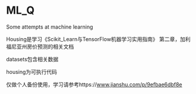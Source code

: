 # ML_Q
Some attempts at machine learning

Housing是学习《Scikit_Learn与TensorFlow机器学习实用指南》 第二章，加利福尼亚州房价预测的相关文档

datasets包含相关数据

housing为可执行代码

仅做个人备份使用，学习请参考https://www.jianshu.com/p/9efbae6dbf8e
